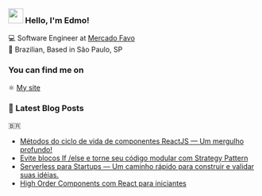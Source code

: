 ### <img src="https://media.giphy.com/media/hvRJCLFzcasrR4ia7z/giphy.gif" width="30px"> Hello, I'm Edmo!

💻 Software Engineer at [Mercado Favo](https://github.com/mercadofavo) <br>
🏡 Brazilian, Based in São Paulo, SP

### You can find me on

⚛️ [My site](https://edmolima.com) <br>
 
### 📕 Latest Blog Posts


:brazil:

<!-- BLOG:START -->
- [Métodos do ciclo de vida de componentes ReactJS — Um mergulho profundo!
](https://medium.com/creditas-tech/m%C3%A9todos-do-ciclo-de-vida-de-componentes-reactjs-um-mergulho-profundo-332ed7b3b782)
- [Evite blocos If /else e torne seu código modular com Strategy Pattern](https://medium.com/creditas-tech/evite-blocos-if-else-e-torne-seu-c%C3%B3digo-modular-com-strategy-pattern-e01b31cffb88)
- [Serverless para Startups — Um caminho rápido para construir e validar suas idéias.](https://medium.com/creditas-tech/serverless-para-startups-um-caminho-r%C3%A1pido-para-construir-e-validar-suas-id%C3%A9ias-64a556f2d34f)
- [High Order Components com React para iniciantes](https://medium.com/creditas-tech/high-order-components-para-iniciantes-b4c80e054b7e?source=your_stories_page-------------------------------------)
<!-- BLOG:END -->
